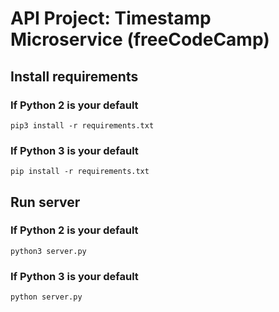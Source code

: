 # API Project: Timestamp Microservice (freeCodeCamp)

## Install requirements

### If Python 2 is your default
```console
pip3 install -r requirements.txt
```

### If Python 3 is your default
```console
pip install -r requirements.txt
```

## Run server

### If Python 2 is your default
```console
python3 server.py
```

### If Python 3 is your default
```console
python server.py
```